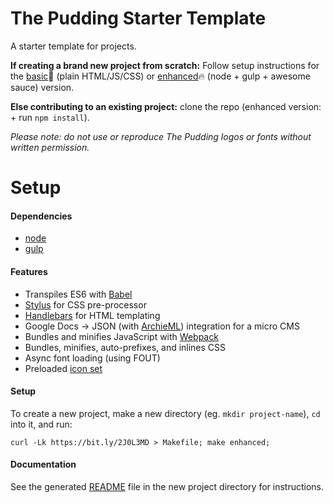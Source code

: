 # The Pudding Starter Template

A starter template for projects.

**If creating a brand new project from scratch:** Follow setup instructions for the [basic](#basic):bread: (plain HTML/JS/CSS) or [enhanced](#enhanced):fire: (node + gulp + awesome sauce) version.

**Else contributing to an existing project:** clone the repo (enhanced version: + run `npm install`).

_Please note: do not use or reproduce The Pudding logos or fonts without written permission._

# Setup

#### Dependencies

- [node](http://nodejs.org)
- [gulp](http://gulpjs.com)

#### Features

- Transpiles ES6 with [Babel](http://babeljs.io)
- [Stylus](http://stylus-lang.com/) for CSS pre-processor
- [Handlebars](http://handlebarsjs.com/) for HTML templating
- Google Docs -> JSON (with [ArchieML](http://archieml.org/)) integration for a micro CMS
- Bundles and minifies JavaScript with [Webpack](http://webpack.js.org)
- Bundles, minifies, auto-prefixes, and inlines CSS
- Async font loading (using FOUT)
- Preloaded [icon set](https://feathericons.com/)

#### Setup

To create a new project, make a new directory (eg. `mkdir project-name`), `cd` into it, and run:

```
curl -Lk https://bit.ly/2J0L3MD > Makefile; make enhanced;
```

#### Documentation

See the generated [README](https://github.com/polygraph-cool/starter/blob/master/README.story.md#development) file in the new project directory for instructions.

